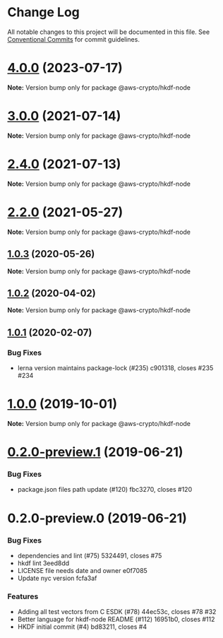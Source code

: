 # Change Log

All notable changes to this project will be documented in this file.
See [Conventional Commits](https://conventionalcommits.org) for commit guidelines.

# [4.0.0](https://github.com/aws/aws-encryption-sdk-javascript/compare/v3.2.2...v4.0.0) (2023-07-17)

**Note:** Version bump only for package @aws-crypto/hkdf-node

# [3.0.0](https://github.com/aws/aws-encryption-sdk-javascript/compare/v2.4.0...v3.0.0) (2021-07-14)

**Note:** Version bump only for package @aws-crypto/hkdf-node

# [2.4.0](https://github.com/aws/aws-encryption-sdk-javascript/compare/v2.3.1...v2.4.0) (2021-07-13)

**Note:** Version bump only for package @aws-crypto/hkdf-node

# [2.2.0](https://github.com/aws/private-aws-encryption-sdk-javascript-staging/compare/@aws-crypto/hkdf-node@1.0.3...@aws-crypto/hkdf-node@2.2.0) (2021-05-27)

**Note:** Version bump only for package @aws-crypto/hkdf-node

## [1.0.3](https://github.com/aws/aws-encryption-sdk-javascript/compare/@aws-crypto/hkdf-node@1.0.2...@aws-crypto/hkdf-node@1.0.3) (2020-05-26)

**Note:** Version bump only for package @aws-crypto/hkdf-node

## [1.0.2](https://github.com/aws/aws-encryption-sdk-javascript/compare/@aws-crypto/hkdf-node@1.0.1...@aws-crypto/hkdf-node@1.0.2) (2020-04-02)

**Note:** Version bump only for package @aws-crypto/hkdf-node

## [1.0.1](/compare/@aws-crypto/hkdf-node@1.0.0...@aws-crypto/hkdf-node@1.0.1) (2020-02-07)

### Bug Fixes

- lerna version maintains package-lock (#235) c901318, closes #235 #234

# [1.0.0](/compare/@aws-crypto/hkdf-node@0.2.0-preview.1...@aws-crypto/hkdf-node@1.0.0) (2019-10-01)

**Note:** Version bump only for package @aws-crypto/hkdf-node

# [0.2.0-preview.1](/compare/@aws-crypto/hkdf-node@0.2.0-preview.0...@aws-crypto/hkdf-node@0.2.0-preview.1) (2019-06-21)

### Bug Fixes

- package.json files path update (#120) fbc3270, closes #120

# 0.2.0-preview.0 (2019-06-21)

### Bug Fixes

- dependencies and lint (#75) 5324491, closes #75
- hkdf lint 3eed8dd
- LICENSE file needs date and owner e0f7085
- Update nyc version fcfa3af

### Features

- Adding all test vectors from C ESDK (#78) 44ec53c, closes #78 #32
- Better language for hkdf-node README (#112) 16951b0, closes #112
- HKDF initial commit (#4) bd83211, closes #4

